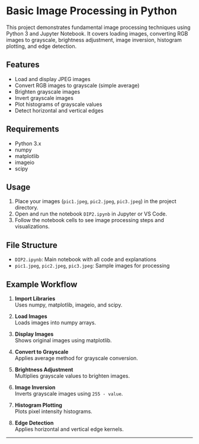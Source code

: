 # Basic Image Processing in Python

This project demonstrates fundamental image processing techniques using Python 3 and Jupyter Notebook. It covers loading images, converting RGB images to grayscale, brightness adjustment, image inversion, histogram plotting, and edge detection.

## Features

- Load and display JPEG images
- Convert RGB images to grayscale (simple average)
- Brighten grayscale images
- Invert grayscale images
- Plot histograms of grayscale values
- Detect horizontal and vertical edges

## Requirements

- Python 3.x
- numpy
- matplotlib
- imageio
- scipy

## Usage

1. Place your images (`pic1.jpeg`, `pic2.jpeg`, `pic3.jpeg`) in the project directory.
2. Open and run the notebook `DIP2.ipynb` in Jupyter or VS Code.
3. Follow the notebook cells to see image processing steps and visualizations.

## File Structure

- `DIP2.ipynb`: Main notebook with all code and explanations
- `pic1.jpeg`, `pic2.jpeg`, `pic3.jpeg`: Sample images for processing

## Example Workflow

1. **Import Libraries**  
   Uses numpy, matplotlib, imageio, and scipy.

2. **Load Images**  
   Loads images into numpy arrays.

3. **Display Images**  
   Shows original images using matplotlib.

4. **Convert to Grayscale**  
   Applies average method for grayscale conversion.

5. **Brightness Adjustment**  
   Multiplies grayscale values to brighten images.

6. **Image Inversion**  
   Inverts grayscale images using `255 - value`.

7. **Histogram Plotting**  
   Plots pixel intensity histograms.

8. **Edge Detection**  
   Applies horizontal and vertical edge kernels.



---


